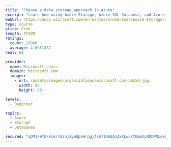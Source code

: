 ```yaml
---
title: "Choose a data storage approach in Azure"
excerpt: "Learn how using Azure Storage, Azure SQL Database, and Azure Cosmos DB - or a combination of them - for your business scenario is the best way to get the most performant solution."
webUrl: https://docs.microsoft.com/en-us/learn/modules/choose-storage-approach-in-azure/
type: course
price: Free
length: PT30M
ratings:
  count: 15860
  average: 4.6981087
heat: 68

provider:
  name: Microsoft Learn
  domain: microsoft.com
  images:
    - url: /assets/images/organizations/microsoft.com-50x50.jpg
      width: 50
      height: 50

levels:
  - Beginner

topics:
  - Azure
  - Storage
  - Databases

secured: "qDMJ/9fbFXce/l0znj2ye9pSHrpgjfs67ID8dAJJSXLwuYtUBwhpRDbWNxowDheQNMpVn2ND34CcK27zyLfJlsKmvLmrjRq7cuVy8I/CcBYG/reahjD4ZGdpEBqhglHSq1e0lXET1Dqmi2HM3vDCSh3PXij3jvqHcYKr9vGBhcJhZi2qJpbDkD6A831T1/R//YNFbbUEOsH4aIlPd6IQR7oTNhxGTGwkab05AeEf6UG90iDkD2QTl0X3oUT+kcPdXRV+xcGaXWNbvtDm80r9y1ceCy0NewobUyv/y09reQvnJzoTCbllIL8LMKp80GlTse8uXxcNdYbs6ByNsc2S4e4mb7yhJ/umXz4UCRp9Gs4NDVzP9TLQAVwPb58ZwHeGAVbGDOV6GrN7raGQh3IqeZoxEKaQk8BnknZtsocrb0MeWtqgVKbK/DTXsN2OGEjc;AUWce0djnL1Hb9IXAFdplw=="
---
```


